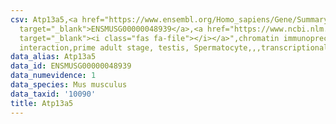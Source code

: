 ```yaml
---
csv: Atp13a5,<a href="https://www.ensembl.org/Homo_sapiens/Gene/Summary?db=core;g=ENSMUSG00000048939"
  target="_blank">ENSMUSG00000048939</a>,<a href="https://www.ncbi.nlm.nih.gov/pubmed/25450459"
  target="_blank"><i class="fas fa-file"></i></a>",chromatin immunoprecipitation assay,direct
  interaction,prime adult stage, testis, Spermatocyte,,,transcriptional regulation,
data_alias: Atp13a5
data_id: ENSMUSG00000048939
data_numevidence: 1
data_species: Mus musculus
data_taxid: '10090'
title: Atp13a5
---
```

